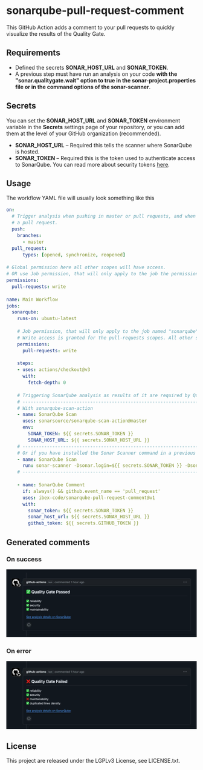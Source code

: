 # sonarqube-pull-request-comment

This GitHub Action adds a comment to your pull requests to quickly visualize the results of the Quality Gate.

## Requirements

* Defined the secrets **SONAR_HOST_URL** and **SONAR_TOKEN**.
* A previous step must have run an analysis on your code **with the "sonar.qualitygate.wait" option to true in the sonar-project.properties file or in the command options of the sonar-scanner**.

## Secrets

You can set the **SONAR_HOST_URL** and **SONAR_TOKEN** environment variable in the **Secrets** settings page of your repository, or you can add them at the level of your GitHub organization (recommended).

* **SONAR_HOST_URL** – Required this tells the scanner where SonarQube is hosted.
* **SONAR_TOKEN** – Required this is the token used to authenticate access to SonarQube. You can read more about security tokens [here](https://docs.sonarsource.com/sonarqube/latest/user-guide/user-account/generating-and-using-tokens/).

## Usage

The workflow YAML file will usually look something like this

```yaml
on:
  # Trigger analysis when pushing in master or pull requests, and when creating
  # a pull request. 
  push:
    branches:
      - master
  pull_request:
      types: [opened, synchronize, reopened]

# Global permission here all other scopes will have access. 
# OR use Job permission, that will only apply to the job the permission is set on.
permissions:
  pull-requests: write

name: Main Workflow
jobs:
  sonarqube:
    runs-on: ubuntu-latest

    # Job permission, that will only apply to the job named "sonarqube". 
    # Write access is granted for the pull-requests scopes. All other scopes will have no access.
    permissions:
      pull-requests: write

    steps:
    - uses: actions/checkout@v3
      with:
        fetch-depth: 0

    # Triggering SonarQube analysis as results of it are required by Quality Gate check.
    # ----------------------------------------------------------------------------------
    # With sonarqube-scan-action
    - name: SonarQube Scan
      uses: sonarsource/sonarqube-scan-action@master
      env:
        SONAR_TOKEN: ${{ secrets.SONAR_TOKEN }}
        SONAR_HOST_URL: ${{ secrets.SONAR_HOST_URL }}
    # ----------------------------------------------------------------------------------
    # Or if you have installed the Sonar Scanner command in a previous step.
    - name: SonarQube Scan
      run: sonar-scanner -Dsonar.login=${{ secrets.SONAR_TOKEN }} -Dsonar.host.url=${{ secrets.SONAR_HOST_URL }} -Dsonar.qualitygate.wait=true 
    # ----------------------------------------------------------------------------------

    - name: SonarQube Comment
      if: always() && github.event_name == 'pull_request'
      uses: ibex-code/sonarqube-pull-request-comment@v1
      with:
        sonar_token: ${{ secrets.SONAR_TOKEN }}
        sonar_host_url: ${{ secrets.SONAR_HOST_URL }}
        github_token: ${{ secrets.GITHUB_TOKEN }} 
```

## Generated comments

### On success

![success](https://github.com/ibex-code/sonarqube-pull-request-comment/blob/v1/images/success.webp?raw=true)

### On error

![error](https://github.com/ibex-code/sonarqube-pull-request-comment/blob/v1/images/error.webp?raw=true)

## License

This project are released under the LGPLv3 License, see LICENSE.txt.
